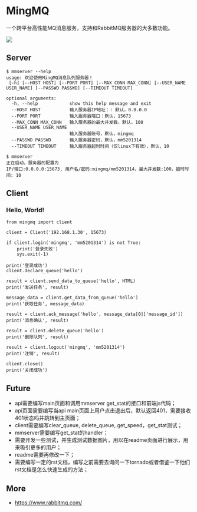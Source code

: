 # MingMQ

一个跨平台高性能MQ消息服务，支持和RabbitMQ服务器的大多数功能。

![](https://github.com/zswj123/MingMQ/blob/local/logo.jpg)

## Server

```
$ mmserver --help
usage: 欢迎使用MingMQ消息队列服务器！
 [-h] [--HOST HOST] [--PORT PORT] [--MAX_CONN MAX_CONN] [--USER_NAME USER_NAME] [--PASSWD PASSWD] [--TIMEOUT TIMEOUT]

optional arguments:
  -h, --help            show this help message and exit
  --HOST HOST           输入服务器IP地址：: 默认，0.0.0.0
  --PORT PORT           输入服务器端口：默认，15673
  --MAX_CONN MAX_CONN   输入服务器的最大并发数，默认，100
  --USER_NAME USER_NAME
                        输入服务器账号，默认，mingmq
  --PASSWD PASSWD       输入服务器密码，默认，mm5201314
  --TIMEOUT TIMEOUT     输入服务器超时时间（仅linux下有效），默认，10

$ mmserver
正在启动，服务器的配置为
IP/端口:0.0.0.0:15673, 用户名/密码:mingmq/mm5201314，最大并发数:100，超时时间: 10

```

## Client
### Hello, World!
```
from mingmq import client

client = Client('192.168.1.30', 15673)

if client.login('mingmq', 'mm5201314') is not True:
    print('登录失败')
    sys.exit(-1)

print('登录成功')
client.declare_queue('hello')

result = client.send_data_to_queue('hello', HTML)
print('发送任务', result)

message_data = client.get_data_from_queue('hello')
print('获取任务', message_data)

result = client.ack_message('hello', message_data[0]['message_id'])
print('消息确认', result)

result = client.delete_queue('hello')
print('删除队列', result)

result = client.logout('mingmq', 'mm5201314')
print('注销', result)

client.close()
print('关闭成功')
```

## Future

* api需要编写main页面和调用mmserver get_stat的接口和前端js代码；
* api页面需要编写当api main页面上用户点击退出后，默认返回401，需要接收401状态吗并跳转到主页面；
* client需要编写clear_queue, delete_queue, get_speed，get_stat测试；
* mmserver需要编写get_stat的handler；
* 需要开发一些测试，并生成测试数据图片，用以在readme页面进行展示，用来吸引更多的用户；
* readme需要再修改一下；
* 需要编写一定的rst文档，编写之前需要去询问一下tornado或者借鉴一下他们rst文档是怎么快速生成的方法；

## More

* https://www.rabbitmq.com/